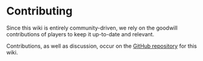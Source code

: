 # Contributing

Since this wiki is entirely community-driven, we rely on the goodwill contributions of players to keep it up-to-date and relevant.

Contributions, as well as discussion, occur on the [GitHub repository](https://github.com/hcdotnet/holocure-wiki) for this wiki.
